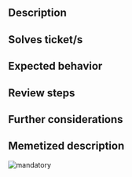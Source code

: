 ## Description
<!--- Explain why this PR has to be merged, what originated this feature, ... -->

## Solves ticket/s
<!--- Optionally, add the tickets (jira, mantis, trello, ...) that are related to this PR -->

## Expected behavior
<!--- Add information of what's expected to happen when this is merged -->

## Review steps
<!--- Nice to have, add the steps you've reproduced for a visual test in your development environment, or loc, consider adding screenshots ... -->

## Further considerations
<!--- If applies, add information of breaking changes, agreed deploy timings, ...  -->

## Memetized description
<!--- Mandatory gif, try https://giphy.com/  -->
![mandatory]()